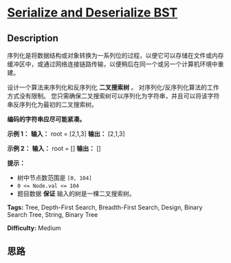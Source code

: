 # [Serialize and Deserialize BST][title]

## Description

序列化是将数据结构或对象转换为一系列位的过程，以便它可以存储在文件或内存缓冲区中，或通过网络连接链路传输，以便稍后在同一个或另一个计算机环境中重建。

设计一个算法来序列化和反序列化 **二叉搜索树** 。 对序列化/反序列化算法的工作方式没有限制。
您只需确保二叉搜索树可以序列化为字符串，并且可以将该字符串反序列化为最初的二叉搜索树。

**编码的字符串应尽可能紧凑。**



**示例 1：**
            **输入：** root = [2,1,3]    **输出：** [2,1,3]    

**示例 2：**
            **输入：** root = []    **输出：** []    



**提示：**

  * 树中节点数范围是 `[0, 104]`
  * `0 <= Node.val <= 104`
  * 题目数据 **保证** 输入的树是一棵二叉搜索树。


**Tags:** Tree, Depth-First Search, Breadth-First Search, Design, Binary Search Tree, String, Binary Tree

**Difficulty:** Medium

## 思路

[title]: https://leetcode-cn.com/problems/serialize-and-deserialize-bst
